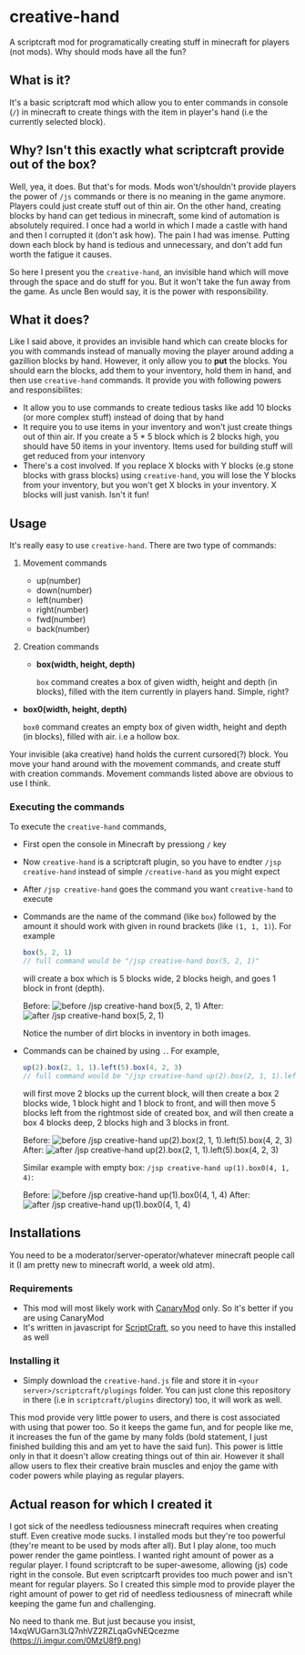 # creative-hand

A scriptcraft mod for programatically creating stuff in minecraft for players (not mods). Why should mods have all the fun?

## What is it?

It's a basic scriptcraft mod which allow you to enter commands in console (`/`) in minecraft to create things with the item in player's hand (i.e the currently selected block).

## Why? Isn't this exactly what scriptcraft provide out of the box?

Well, yea, it does. But that's for mods. Mods won't/shouldn't provide players the power of `/js` commands or there is no meaning in the game anymore. Players could just create stuff out of thin air. On the other hand, creating blocks by hand can get tedious in minecraft, some kind of automation is absolutely required. I once had a world in which I made a castle with hand and then I corrupted it (don't ask how). The pain I had was imense. Putting down each block by hand is tedious and unnecessary, and don't add fun worth the fatigue it causes.

So here I present you the `creative-hand`, an invisible hand which will move through the space and do stuff for you. But it won't take the fun away from the game. As uncle Ben would say, it is the power with responsibility.

## What it does?

Like I said above, it provides an invisible hand which can create blocks for you with commands instead of manually moving the player around adding a gazillion blocks by hand. However, it only allow you to **put** the blocks. You should earn the blocks, add them to your inventory, hold them in hand, and then use `creative-hand` commands. It provide you with following powers and responsibilites:

- It allow you to use commands to create tedious tasks like add 10 blocks (or more complex stuff) instead of doing that by hand
- It require you to use items in your inventory and won't just create things out of thin air. If you create a 5 * 5 block which is 2 blocks high, you should have 50 items in your inventory. Items used for building stuff will get reduced from your intenvory
- There's a cost involved. If you replace X blocks with Y blocks (e.g stone blocks with grass blocks) using `creative-hand`, you will lose the Y blocks from your inventory, but you won't get X blocks in your inventory. X blocks will just vanish. Isn't it fun!

## Usage

It's really easy to use `creative-hand`. There are two type of commands:

1. Movement commands
    - up(number)
    - down(number)
    - left(number)
    - right(number)
    - fwd(number)
    - back(number)

2. Creation commands
    - **box(width, height, depth)**

      `box` command creates a box of given width, height and depth (in blocks), filled with the item currently in players hand. Simple, right?

  - **box0(width, height, depth)**

      `box0` command creates an empty box of given width, height and depth (in blocks), filled with air. i.e a hollow box.


Your invisible (aka creative) hand holds the current cursored(?) block. You move your hand around with the movement commands, and create stuff with creation commands. Movement commands listed above are obvious to use I think.

### Executing the commands
To execute the `creative-hand` commands,

- First open the console in Minecraft by pressiong `/` key
- Now `creative-hand` is a scriptcraft plugin, so you have to endter `/jsp creative-hand` instead of simple `/creative-hand` as you might expect
- After `/jsp creative-hand` goes the command you want `creative-hand` to execute
- Commands are the name of the command (like `box`) followed by the amount it should work with given in round brackets (like `(1, 1, 1)`). For example
  ```js
  box(5, 2, 1)
  // full command would be "/jsp creative-hand box(5, 2, 1)"
  ```
  will create a box which is 5 blocks wide, 2 blocks heigh, and goes 1 block in front (depth).

  Before: ![before /jsp creative-hand box(5, 2, 1)](https://i.imgur.com/wfOcpgN.png)
  After: ![after /jsp creative-hand box(5, 2, 1)](https://i.imgur.com/ZOe2oiL.png)

  Notice the number of dirt blocks in inventory in both images.

- Commands can be chained by using `.`. For example,
  ```js
  up(2).box(2, 1, 1).left(5).box(4, 2, 3)
  // full command would be "/jsp creative-hand up(2).box(2, 1, 1).left(5).box(4, 2, 3)"
  ```
  will first move 2 blocks up the current block, will then create a box 2 blocks wide, 1 block hight and 1 block to front, and will then move 5 blocks left from the rightmost side of created box, and will then create a box 4 blocks deep, 2 blocks high and 3 blocks in front.

  Before: ![before /jsp creative-hand up(2).box(2, 1, 1).left(5).box(4, 2, 3)](https://i.imgur.com/7V5y4N0.png)
  After: ![after /jsp creative-hand up(2).box(2, 1, 1).left(5).box(4, 2, 3)](http://i.imgur.com/hQ5GnjV.png)

  Similar example with empty box: `/jsp creative-hand up(1).box0(4, 1, 4)`:

  Before: ![before /jsp creative-hand up(1).box0(4, 1, 4)](http://i.imgur.com/LZtuCn3.png)
  After: ![after /jsp creative-hand up(1).box0(4, 1, 4)](http://i.imgur.com/QrApUw4.png)

## Installations
You need to be a moderator/server-operator/whatever minecraft people call it (I am pretty new to minecraft world, a week old atm).

### Requirements

- This mod will most likely work with [CanaryMod](https://www.canarymod.net/) only. So it's better if you are using CanaryMod
- It's written in javascript for [ScriptCraft](https://www.canarymod.net/), so you need to have this installed as well

### Installing it

- Simply download the `creative-hand.js` file and store it in `<your server>/scriptcraft/plugings` folder. You can just clone this repository in there (i.e in `scriptcraft/plugins` directory) too, it will work as well.

This mod provide very little power to users, and there is cost associated with using that power too. So it keeps the game fun, and for people like me, it increases the fun of the game by many folds (bold statement, I just finished building this and am yet to have the said fun). This power is little only in that it doesn't allow creating things out of thin air. However it shall allow users to flex their creative brain muscles and enjoy the game with coder powers while playing as regular players.

## Actual reason for which I created it

I got sick of the needless tediousness minecraft requires when creating stuff. Even creative mode sucks. I installed mods but they're too powerful (they're meant to be used by mods after all). But I play alone, too much power render the game pointless. I wanted right amount of power as a regular player. I found scriptcraft to be super-awesome, allowing (js) code right in the console. But even scriptcarft provides too much power and isn't meant for regular players. So I created this simple mod to provide player the right amount of power to get rid of needless tediousness of minecraft while keeping the game fun and challenging.

No need to thank me. But just because you insist, 14xqWUGarn3LQ7nhVZ2RZLqaGvNEQcezme (https://i.imgur.com/0MzU8f9.png)
